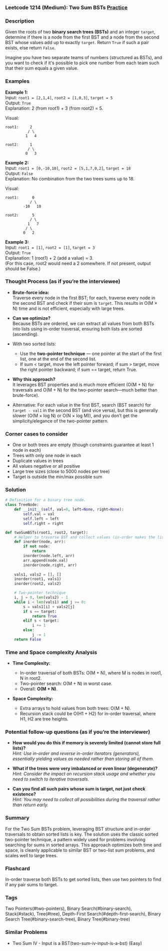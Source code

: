 ### Leetcode 1214 (Medium): Two Sum BSTs [Practice](https://leetcode.com/problems/two-sum-bsts)

### Description  
Given the roots of two **binary search trees (BSTs)** and an integer `target`, determine if there is a node from the first BST and a node from the second BST whose values add up to exactly `target`. Return `True` if such a pair exists, else return `False`.

Imagine you have two separate teams of numbers (structured as BSTs), and you want to check if it's possible to pick one number from each team such that their sum equals a given value.

### Examples  

**Example 1:**  
Input: `root1 = [2,1,4]`, `root2 = [1,0,3]`, `target = 5`  
Output: `True`  
Explanation: 2 (from root1) + 3 (from root2) = 5.

Visual:
```
root1:     2
          / \
         1   4

root2:     1
          / \
         0   3
```

**Example 2:**  
Input: `root1 = [0,-10,10]`, `root2 = [5,1,7,0,2]`, `target = 18`  
Output: `False`  
Explanation: No combination from the two trees sums up to 18.

Visual:
```
root1:      0
           / \
        -10   10

root2:      5
           / \
          1   7
         / \
        0   2
```

**Example 3:**  
Input: `root1 = [1]`, `root2 = [1]`, `target = 3`  
Output: `True`  
Explanation: 1 (root1) + 2 (add a value) = 3.  
(For this case, root2 would need a 2 somewhere. If not present, output should be False.)

### Thought Process (as if you’re the interviewee)  

- **Brute-force idea:**  
  Traverse every node in the first BST; for each, traverse every node in the second BST and check if their sum is `target`. This results in O(M × N) time and is not efficient, especially with large trees.

- **Can we optimize?**  
  Because BSTs are ordered, we can extract all values from both BSTs into lists using in-order traversal, ensuring both lists are sorted (ascending).
  
- With two sorted lists:
    - Use the **two-pointer technique** — one pointer at the start of the first list, one at the end of the second list.  
    - If sum < target, move the left pointer forward; if sum > target, move the right pointer backward; if sum == target, return True.

- **Why this approach?**  
  It leverages BST properties and is much more efficient (O(M + N) for traversals and O(M + N) for the two-pointer search—much better than brute-force).

- Alternative: For each value in the first BST, search (BST search) for `target - val1` in the second BST (and vice versa), but this is generally slower (O(M × log N) or O(N × log M)), and you don’t get the simplicity/elegance of the two-pointer pattern.

### Corner cases to consider  
- One or both trees are empty (though constraints guarantee at least 1 node in each)
- Trees with only one node in each
- Duplicate values in trees
- All values negative or all positive
- Large tree sizes (close to 5000 nodes per tree)
- Target is outside the min/max possible sum

### Solution

```python
# Definition for a binary tree node.
class TreeNode:
    def __init__(self, val=0, left=None, right=None):
        self.val = val
        self.left = left
        self.right = right

def twoSumBSTs(root1, root2, target):
    # Helper to traverse BST and collect values (in-order makes the list sorted)
    def inorder(node, arr):
        if not node:
            return
        inorder(node.left, arr)
        arr.append(node.val)
        inorder(node.right, arr)
    
    vals1, vals2 = [], []
    inorder(root1, vals1)
    inorder(root2, vals2)

    # Two-pointer technique
    i, j = 0, len(vals2) - 1
    while i < len(vals1) and j >= 0:
        s = vals1[i] + vals2[j]
        if s == target:
            return True
        elif s < target:
            i += 1
        else:
            j -= 1
    return False
```

### Time and Space complexity Analysis  

- **Time Complexity:**  
  - In-order traversal of both BSTs: O(M + N), where M is nodes in root1, N in root2.  
  - Two-pointer search: O(M + N) in worst case.  
  - Overall: **O(M + N)**.

- **Space Complexity:**  
  - Extra arrays to hold values from both trees: O(M + N).  
  - Recursion stack could be O(H1 + H2) for in-order traversal, where H1, H2 are tree heights.

### Potential follow-up questions (as if you’re the interviewer)  

- **How would you do this if memory is severely limited (cannot store full lists)?**  
  *Hint: Use in-order and reverse in-order iterators (generators), essentially yielding values as needed rather than storing all of them.*

- **What if the trees were very imbalanced or even linear (degenerate)?**  
  *Hint: Consider the impact on recursion stack usage and whether you need to switch to iterative traversals.*

- **Can you find all such pairs whose sum is target, not just check existence?**  
  *Hint: You may need to collect all possibilities during the traversal rather than return early.*

### Summary
For the Two Sum BSTs problem, leveraging BST structure and in-order traversals to obtain sorted lists is key. The solution uses the classic sorted two-pointer technique, a pattern widely used for problems involving searching for sums in sorted arrays. This approach optimizes both time and space, is cleanly applicable to similar BST or two-list sum problems, and scales well to large trees.


### Flashcard
In-order traverse both BSTs to get sorted lists, then use two pointers to find if any pair sums to target.

### Tags
Two Pointers(#two-pointers), Binary Search(#binary-search), Stack(#stack), Tree(#tree), Depth-First Search(#depth-first-search), Binary Search Tree(#binary-search-tree), Binary Tree(#binary-tree)

### Similar Problems
- Two Sum IV - Input is a BST(two-sum-iv-input-is-a-bst) (Easy)
